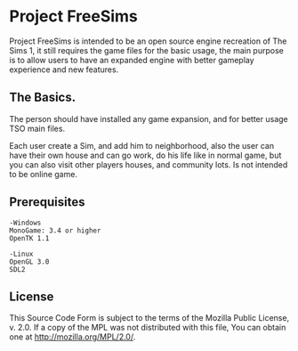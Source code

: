 # Project FreeSims

Project FreeSims is intended to be an open source engine recreation of The Sims 1, it still requires the game files for the basic usage, the main purpose is to allow users to have an expanded engine with better gameplay experience and new features.

## The Basics.

The person should have installed any game expansion, and for better usage TSO main files.

Each user create a Sim, and add him to neighborhood, also the user can have their own house and can go work, do his life like in normal game, but you can also visit other players houses, and community lots. Is not intended to be online game.

## Prerequisites

   
    -Windows
    MonoGame: 3.4 or higher
    OpenTK 1.1
    
    -Linux
    OpenGL 3.0
    SDL2 

## License

This Source Code Form is subject to the terms of the Mozilla Public License, v. 2.0. If a copy of the MPL was not distributed with this file, You can obtain one at http://mozilla.org/MPL/2.0/.

